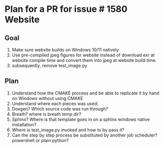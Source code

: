 # Plan for a PR for issue # 1580 Website 

## Goal 

1. Make sure website builds on Windows 10/11 natively
2. Use pre-compiled jpeg figures for website instead of download exr at website compile time and convert them into jpeg at website build time.
3. subsequently, remove test_image.py

## Plan

1. Understand how the CMAKE process and be able to replicate it by hand on Windows without using CMAKE
2. Understand where each pieces was used:
3. Doxgen? Which source code was run through?
4. Breath? where is breath temp dir?
5. Sphinx? Where is that template goes in on a sphinx windows native installation?
6. Where is test_image.py invoked and how to by pass it?
7. Can the step by step process be substituted by another job scheduler? powershell or plain python?
